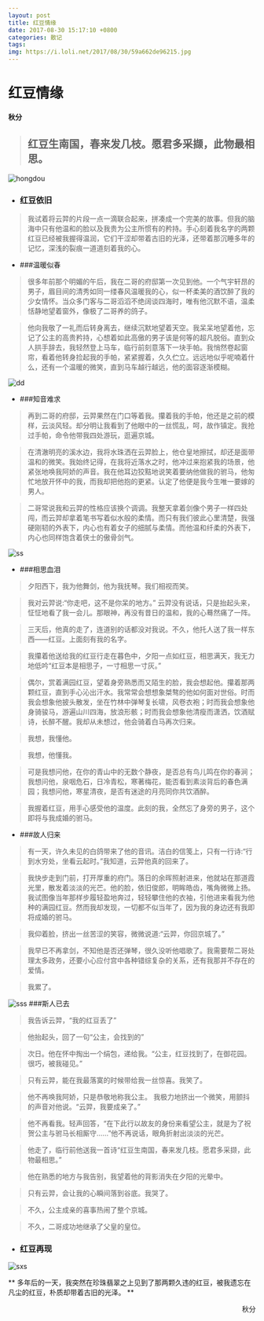 ```yaml
---
layout: post
title: 红豆情缘
date: 2017-08-30 15:17:10 +0800
categories: 散记
tags: 
img: https://i.loli.net/2017/08/30/59a662de96215.jpg
---
```

# 红豆情缘
#### 秋分
> ## 红豆生南国，春来发几枝。愿君多采撷，此物最相思。

![hongdou](https://i.loli.net/2017/08/30/59a662de96215.jpg)
- ### 红豆依旧

> 我试着将云羿的片段一点一滴联合起来，拼凑成一个完美的故事。但我的脑海中只有他温和的脸以及我贵为公主所惯有的矜持。手心刻着我名字的两颗红豆已经被我握得温润，它们干涩却带着古旧的光泽，还带着那沉睡多年的记忆，深浅的裂痕一道道刻着我的心。

- ###温暖似春

>    很多年前那个明媚的午后，我在二哥的府邸第一次见到他。一个气宇轩昂的男子，眉目间的清秀如同一缕春风温暖我的心，似一杯柔美的酒饮醉了我的少女情怀。当众多门客与二哥滔滔不绝阔谈四海时，唯有他沉默不语，温柔恬静地望着窗外，像极了二哥养的鸽子。

> 他向我敬了一礼而后转身离去，继续沉默地望着天空。我呆呆地望着他，忘记了公主的高贵矜持，心想着如此高傲的男子该是何等的超凡脱俗。直到众人拱手辞去，我轻然登上马车，临行前刻意落下一块手帕。我悄然卷起窗帘，看着他转身捡起我的手帕，紧紧握着，久久伫立。远远地似乎呢喃着什么，还有一个温暖的微笑，直到马车越行越远，他的面容逐渐模糊。

![dd](https://i.loli.net/2017/08/30/59a6637e6d818.jpg)
- ###知音难求

> 再到二哥的府邸，云羿果然在门口等着我。攥着我的手帕，他还是之前的模样，云淡风轻。却分明让我看到了他眼中的一丝慌乱，呵，故作镇定。我抢过手帕，命令他带我四处游玩，逛遍京城。

> 在清澈明亮的溪水边，我将水珠洒在云羿脸上，他仓皇地擦拭，却还是面带温和的微笑。我始终记得，在我将近落水之时，他冲过来抱紧我的场景，他紧张地唤我阿娇的声音。我在他耳边狡黠地说笑着要纳他做我的驸马，他匆忙地放开怀中的我，而我却把他抱的更紧。认定了他便是我今生唯一要嫁的男人。

> 二哥常说我和云羿的性格应该换个调调。我整天拿着剑像个男子一样四处闯，而云羿却拿着笔书写着似水般的柔情。而只有我们彼此心里清楚，我强硬刚韧的外表下，内心也有着女子的细腻与柔情。而他温和纤柔的外表下，内心也同样饱含着侠士的傲骨剑气。

![ss](https://i.loli.net/2017/08/30/59a663e09e8c1.jpg)
- ###相思血泪

> 夕阳西下，我为他舞剑，他为我抚琴。我们相视而笑。

> 我对云羿说:“你走吧，这不是你呆的地方。”
云羿没有说话，只是抬起头来，怔怔地看了我一会儿。那眼神，再没有昔日的温和，我的心蓦然痛了一阵。

>  三天后，他真的走了，连道别的话都没对我说。不久，他托人送了我一样东西——红豆。上面刻有我的名字。

> 我攥着他送给我的红豆行走在暮色中，夕阳一点如红豆，相思满天，我无力地低吟“红豆本是相思子，一寸相思一寸灰。”

> 偶尔，赏着满园红豆，望着身旁熟悉而又陌生的脸，我会想起他。攥着那两颗红豆，直到手心沁出汗水。我常常会想想象桀骜的他如何面对世俗。时而我会想象他披头散发，坐在竹林中弹琴复长啸，风卷衣袍；时而我会想象他身骑骏马，游遍山川四海，放浪形骸；时而我会想象他清瘦而潇洒，饮酒赋诗，长醉不醒。我却从未想过，他会骑着白马再次归来。

> 我想，我懂他。

>  我想，他懂我。

> 可是我想问他，在你的青山中的无数个静夜，是否总有鸟儿鸣在你的春涧；我想问他，泉咽危石，日冷青松，寒著梅花，能否看到素淡背后的春色满园；我想问他，寒星清夜，是否有迷途的月亮同你共饮酒醉。

> 我握着红豆，用手心感受他的温度。此刻的我，全然忘了身旁的男子，这个即将与我成婚的驸马。

- ###故人归来

> 有一天，许久未见的白鸽带来了他的音讯。洁白的信笺上，只有一行诗:“行到水穷处，坐看云起时。”我知道，云羿他真的回来了。

> 我快步走到门前，打开厚重的府门。落日的余晖照射进来，他就站在那道霞光里，散发着淡淡的光芒。他的脸，依旧俊郎，明眸皓齿，嘴角微微上扬。我试图像当年那样步履轻盈地奔过，轻轻攀住他的衣袖，引他进来看我为他种的满园红豆。然而我却发现，一切都不似当年了，因为我的身边还有我即将成婚的驸马。

> 我仰着脸，挤出一丝苦涩的笑容，微微说道:“云羿，你回京城了。”

> 我早已不再拿剑，不知他是否还弹琴，很久没听他唱歌了。我需要帮二哥处理太多政务，还要小心应付宫中各种错综复杂的关系，还有我那并不存在的爱情。

> 我累了。

![sss](https://i.loli.net/2017/08/30/59a664bccfd37.jpg)
###斯人已去

> 我告诉云羿，“我的红豆丢了”

>  他抬起头，回了一句“公主，会找到的”

> 次日。他在怀中掏出一个绢包，递给我。“公主，红豆找到了，在御花园。很巧，被我碰见。”

> 只有云羿，能在我最落寞的时候带给我一丝惊喜。我笑了。

> 他不再唤我阿娇，只是恭敬地称我公主。
我极力地挤出一个微笑，用颤抖的声音对他说。“云羿，我要成亲了。”

> 他不再看我。轻声回答，“在下此行以故友的身份来看望公主，就是为了祝贺公主与驸马长相厮守……”他不再说话，眼角折射出淡淡的光芒。

> 他走了，临行前他送我一首诗“红豆生南国，春来发几枝。愿君多采撷，此物最相思。”

> 他在熟悉的地方与我告别，我望着他的背影消失在夕阳的光晕中。

> 只有云羿，会让我的心瞬间落到谷底。我哭了。

> 不久，公主成亲的喜事热闹了整个京城。

> 不久，二哥成功地继承了父皇的皇位。

- ### 红豆再现

![sxs](https://i.loli.net/2017/08/30/59a6643414354.jpg)

**  多年后的一天，我突然在珍珠翡翠之上见到了那两颗久违的红豆，被我遗忘在凡尘的红豆，朴质却带着古旧的光泽。 **

<p align="right">秋分</p>